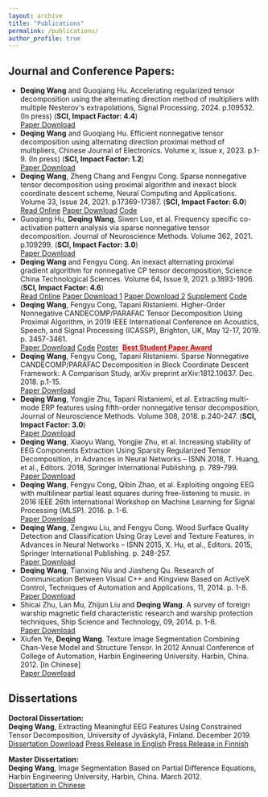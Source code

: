 ```yaml
---
layout: archive
title: "Publications"
permalink: /publications/
author_profile: true
---
```


Journal and Conference Papers:
------
- <b>Deqing Wang</b> and Guoqiang Hu. Accelerating regularized tensor decomposition using the alternating direction method of multipliers with multiple Nesterov's extrapolations, Signal Processing. 2024. p.109532. (In press) (<b>SCI, Impact Factor: 4.4</b>)<br /><a href="https://doi.org/10.1016/j.sigpro.2024.109532" target="_blank"><i class="fas fa-fw fa-file-pdf zoom"></i>Paper Download</a><br>
- <b>Deqing Wang</b> and Guoqiang Hu. Efficient nonnegative tensor decomposition using alternating direction proximal method of multipliers, Chinese Journal of Electronics. Volume x, Issue x, 2023. p.1-9. (In press) (<b>SCI, Impact Factor: 1.2</b>)<br /><a href="https://cje.ejournal.org.cn/article/doi/10.23919/cje.2023.00.035" target="_blank"><i class="fas fa-fw fa-file-pdf zoom"></i>Paper Download</a><br>
- <b>Deqing Wang</b>, Zheng Chang and Fengyu Cong. Sparse nonnegative tensor decomposition using proximal algorithm and inexact block coordinate descent scheme, Neural Computing and Applications. Volume 33, Issue 24, 2021. p.17369-17387. (<b>SCI, Impact Factor: 6.0</b>)<br /><a href="https://rdcu.be/cyPBc" target="_blank"><i class="fas fa-fw fa-file-alt zoom"></i>Read Online</a>&nbsp;<a href="https://doi.org/10.1007/s00521-021-06325-8" target="_blank"><i class="fas fa-fw fa-file-pdf zoom"></i>Paper Download</a>&nbsp;<a href="https://github.com/wangdeqing/Nonnegative_Tensor_Decomposition" target="_blank"><i class="fas fa-fw fa-file-code zoom"></i>Code</a><br>
- Guoqiang Hu, <b>Deqing Wang</b>, Siwen Luo, et al. Frequency specific co-activation pattern analysis via sparse nonnegative tensor decomposition. Journal of Neuroscience Methods. Volume 362, 2021. p.109299. (<b>SCI, Impact Factor: 3.0</b>) <br /><a href="https://doi.org/10.1016/j.jneumeth.2021.109299" target="_blank"><i class="fas fa-fw fa-file-pdf zoom"></i>Paper Download</a><br>
- <b>Deqing Wang</b> and Fengyu Cong. An inexact alternating proximal gradient algorithm for nonnegative CP tensor decomposition, Science China Technological Sciences. Volume 64, Issue 9, 2021. p.1893-1906. (<b>SCI, Impact Factor: 4.6</b>)<br /><a href="https://rdcu.be/cpQTn" target="_blank"><i class="fas fa-fw fa-file-alt zoom"></i>Read Online</a>&nbsp;<a href="https://doi.org/10.1007/s11431-020-1840-4" target="_blank"><i class="fas fa-fw fa-file-pdf zoom"></i>Paper Download 1</a>&nbsp;<a href="http://engine.scichina.com/doi/10.1007/s11431-020-1840-4" target="_blank"><i class="fas fa-fw fa-file-pdf zoom"></i>Paper Download 2</a>&nbsp;<a href="https://static-content.springer.com/esm/art%3A10.1007%2Fs11431-020-1840-4/MediaObjects/11431_2020_1840_MOESM1_ESM.pdf" target="_blank"><i class="fas fa-fw fa-file-pdf zoom"></i>Supplement</a>&nbsp;<a href="https://github.com/wangdeqing/Inexact_Alternating_Proximal_Gradient" target="_blank"><i class="fas fa-fw fa-file-code zoom"></i>Code</a><br>
- <b>Deqing Wang</b>, Fengyu Cong, Tapani Ristaniemi. Higher-Order Nonnegative CANDECOMP/PARAFAC Tensor Decomposition Using Proximal Algorithm, in 2019 IEEE International Conference on Acoustics, Speech, and Signal Processing (ICASSP), Brighton, UK, May 12-17, 2019. p. 3457-3461.<br /><a href="https://doi.org/10.1109/ICASSP.2019.8683217" target="_blank"><i class="fas fa-fw fa-file-pdf zoom"></i>Paper Download</a>&nbsp;<a href="/files/codes/Code_NCP_PROX_BPP.zip" target="_blank"><i class="fas fa-fw fa-file-code zoom"></i>Code</a>&nbsp;<a href="https://sigport.org/documents/higher-order-nonnegative-candecompparafac-tensor-decomposition-using-proximal-algorithm" target="_blank"><i class="fas fa-fw fa-file-powerpoint zoom"></i>Poster</a>&nbsp;&nbsp;<a style="color:#CC0000" href="https://www.2019.ieeeicassp.org/2019.ieeeicassp.org/program.html#awards" target="_blank"><strong>Best Student Paper Award</strong></a><br>
- <b>Deqing Wang</b>, Fengyu Cong, Tapani Ristaniemi. Sparse Nonnegative CANDECOMP/PARAFAC Decomposition in Block Coordinate Descent Framework: A Comparison Study, arXiv preprint arXiv:1812.10637. Dec. 2018. p.1-15.<br /><a href="https://arxiv.org/abs/1812.10637" target="_blank"><i class="fas fa-fw fa-file-pdf zoom"></i>Paper Download</a><br>
- <b>Deqing Wang</b>, Yongjie Zhu, Tapani Ristaniemi, et al. Extracting multi-mode ERP features using fifth-order nonnegative tensor decomposition, Journal of Neuroscience Methods. Volume 308, 2018. p.240-247. (<b>SCI, Impact Factor: 3.0</b>)<br /><a href="https://doi.org/10.1016/j.jneumeth.2018.07.020" target="_blank"><i class="fas fa-fw fa-file-pdf zoom"></i>Paper Download</a><br>
- <b>Deqing Wang</b>, Xiaoyu Wang, Yongjie Zhu, et al. Increasing stability of EEG Components Extraction Using Sparsity Regularized Tensor Decomposition, in Advances in Neural Networks – ISNN 2018, T. Huang, et al., Editors. 2018, Springer International Publishing. p. 789-799.<br /><a href="https://doi.org/10.1007/978-3-319-92537-0_89" target="_blank"><i class="fas fa-fw fa-file-pdf zoom"></i>Paper Download</a><br>
- <b>Deqing Wang</b>, Fengyu Cong, Qibin Zhao, et al. Exploiting ongoing EEG with multilinear partial least squares during free-listening to music. in 2016 IEEE 26th International Workshop on Machine Learning for Signal Processing (MLSP). 2016. p. 1-6.<br /><a href="https://doi.org/10.1109/MLSP.2016.7738849" target="_blank"><i class="fas fa-fw fa-file-pdf zoom"></i>Paper Download</a><br>
- <b>Deqing Wang</b>, Zengwu Liu, and Fengyu Cong. Wood Surface Quality Detection and Classification Using Gray Level and Texture Features, in Advances in Neural Networks – ISNN 2015, X. Hu, et al., Editors. 2015, Springer International Publishing. p. 248-257.<br /><a href="https://doi.org/10.1007/978-3-319-25393-0_28" target="_blank"><i class="fas fa-fw fa-file-pdf zoom"></i>Paper Download</a><br>
- <b>Deqing Wang</b>, Tianxing Niu and Jiasheng Qu. Research of Communication Between Visual C++ and Kingview Based on ActiveX Control, Techniques of Automation and Applications, 11, 2014. p. 1-8.<br /><a href="https://oversea.cnki.net/KCMS/detail/detail.aspx?dbcode=CJFD&dbname=CJFDLAST2015&filename=ZDHJ201411031" target="_blank"><i class="fas fa-fw fa-file-pdf zoom"></i>Paper Download</a><br>
- Shicai Zhu, Lan Mu, Zhijun Liu and <b>Deqing Wang</b>. A survey of foreign warship magnetic field characteristic research and warship protection techniques, Ship Science and Technology, 09, 2014. p. 1-6. <br /><a href="https://oversea.cnki.net/KCMS/detail/detail.aspx?dbcode=CJFD&dbname=CJFD2014&filename=JCKX201409002" target="_blank"><i class="fas fa-fw fa-file-pdf zoom"></i>Paper Download</a><br>
- Xiufen Ye, <b>Deqing Wang</b>. Texture Image Segmentation Combining Chan-Vese Model and Structure Tensor. In 2012 Annual Conference of College of Automation, Harbin Engineering University. Harbin, China. 2012. [In Chinese]<br /><a href="http://users.jyu.fi/~dewang/Documents/Ye_Wang_Image_Segmentation_2012.pdf" target="_blank"><i class="fas fa-fw fa-file-pdf zoom"></i>Paper Download</a><br>


Dissertations
------
<b>Doctoral Dissertation:</b><br><b>Deqing Wang</b>, Extracting Meaningful EEG Features Using Constrained Tensor Decomposition, University of Jyväskylä, Finland. December 2019.<br>
<a href="http://urn.fi/URN:ISBN:978-951-39-7968-3" target="_blank"><i class="fas fa-fw fa-file-pdf zoom"></i>Dissertation Download</a>&nbsp;<a href="https://www.jyu.fi/en/news/analysing-multiway-brain-signals-wang" target="_blank"><i class="fas fa-fw fa-external-link-square-alt zoom"></i>Press Release in English</a>&nbsp;<a href="https://www.jyu.fi/fi/news/algoritmeista-apua-myos-aivojen-tutkimukseen-wang" target="_blank"><i class="fas fa-fw fa-external-link-square-alt zoom"></i>Press Release in Finnish</a><br>

<b>Master Dissertation:</b><br><b>Deqing Wang</b>, Image Segmentation Based on Partial Difference Equations, Harbin Engineering University, Harbin, China. March 2012.<br>
<a href="http://kns.cnki.net/KCMS/detail/detail.aspx?dbname=CMFD201301&filename=1012518274.nh" target="_blank"><i class="fas fa-fw fa-file-pdf zoom"></i>Dissertation in Chinese</a><br>


